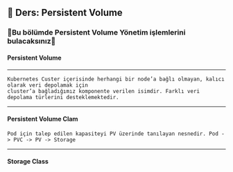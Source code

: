 ## 🧑 Ders: Persistent Volume

### 📗Bu bölümde Persistent Volume Yönetim işlemlerini bulacaksınız📗

#### Persistent Volume
***
```
Kubernetes Custer içerisinde herhangi bir node’a bağlı olmayan, kalıcı olarak veri depolamak için 
cluster’a bağladığımız komponente verilen isimdir. Farklı veri depolama türlerini desteklemektedir.
```
***
#### Persistent Volume Clam
```
Pod için talep edilen kapasiteyi PV üzerinde tanılayan nesnedir. Pod -> PVC -> PV -> Storage
```
***
#### Storage Class
```

```
